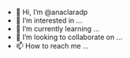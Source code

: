 - 👋 Hi, I’m @anaclaradp
- 👀 I’m interested in ...
- 🌱 I’m currently learning ...
- 💞️ I’m looking to collaborate on ...
- 📫 How to reach me ...

<!---
anaclaradp/anaclaradp is a ✨ special ✨ repository because its `README.md` (this file) appears on your GitHub profile.
You can click the Preview link to take a look at your changes.
--->
